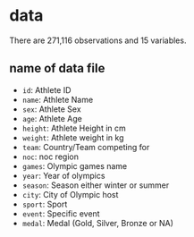 # data

There are 271,116 observations and 15 variables.





## name of data file

- `id`: Athlete ID
- `name`: Athlete Name
- `sex`: Athlete Sex
- `age`: Athlete Age
- `height`: Athlete Height in cm
- `weight`: Athlete weight in kg
- `team`: Country/Team competing for
- `noc`: noc region
- `games`: Olympic games name
- `year`: Year of olympics
- `season`: Season either winter or summer
- `city`: City of Olympic host
- `sport`: Sport
- `event`: Specific event
- `medal`: Medal (Gold, Silver, Bronze or NA)

